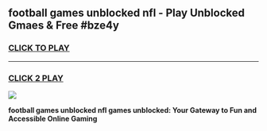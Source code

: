 
## football games unblocked nfl - Play Unblocked Gmaes & Free #bze4y
<h3>
<a href="https://news.freeplayer.one?title=football_games_unblocked_nfl&ref=03M">CLICK TO PLAY</a></h3>
<hr>

<h3>
<a href="https://news.freeplayer.one?title=football_games_unblocked_nfl&ref=03M">CLICK 2 PLAY</a>
  
</h3>

<a href="https://news.freeplayer.one?title=football_games_unblocked_nfl&ref=03M"><img src="https://clearcache.store/games.png"></a>


**football games unblocked nfl games unblocked: Your Gateway to Fun and Accessible Online Gaming**
